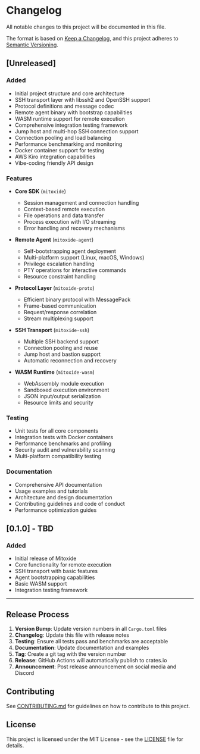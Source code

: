 # Changelog

All notable changes to this project will be documented in this file.

The format is based on [Keep a Changelog](https://keepachangelog.com/en/1.0.0/),
and this project adheres to [Semantic Versioning](https://semver.org/spec/v2.0.0.html).

## [Unreleased]

### Added
- Initial project structure and core architecture
- SSH transport layer with libssh2 and OpenSSH support
- Protocol definitions and message codec
- Remote agent binary with bootstrap capabilities
- WASM runtime support for remote execution
- Comprehensive integration testing framework
- Jump host and multi-hop SSH connection support
- Connection pooling and load balancing
- Performance benchmarking and monitoring
- Docker container support for testing
- AWS Kiro integration capabilities
- Vibe-coding friendly API design

### Features
- **Core SDK** (`mitoxide`)
  - Session management and connection handling
  - Context-based remote execution
  - File operations and data transfer
  - Process execution with I/O streaming
  - Error handling and recovery mechanisms

- **Remote Agent** (`mitoxide-agent`)
  - Self-bootstrapping agent deployment
  - Multi-platform support (Linux, macOS, Windows)
  - Privilege escalation handling
  - PTY operations for interactive commands
  - Resource constraint handling

- **Protocol Layer** (`mitoxide-proto`)
  - Efficient binary protocol with MessagePack
  - Frame-based communication
  - Request/response correlation
  - Stream multiplexing support

- **SSH Transport** (`mitoxide-ssh`)
  - Multiple SSH backend support
  - Connection pooling and reuse
  - Jump host and bastion support
  - Automatic reconnection and recovery

- **WASM Runtime** (`mitoxide-wasm`)
  - WebAssembly module execution
  - Sandboxed execution environment
  - JSON input/output serialization
  - Resource limits and security

### Testing
- Unit tests for all core components
- Integration tests with Docker containers
- Performance benchmarks and profiling
- Security audit and vulnerability scanning
- Multi-platform compatibility testing

### Documentation
- Comprehensive API documentation
- Usage examples and tutorials
- Architecture and design documentation
- Contributing guidelines and code of conduct
- Performance optimization guides

## [0.1.0] - TBD

### Added
- Initial release of Mitoxide
- Core functionality for remote execution
- SSH transport with basic features
- Agent bootstrapping capabilities
- Basic WASM support
- Integration testing framework

---

## Release Process

1. **Version Bump**: Update version numbers in all `Cargo.toml` files
2. **Changelog**: Update this file with release notes
3. **Testing**: Ensure all tests pass and benchmarks are acceptable
4. **Documentation**: Update documentation and examples
5. **Tag**: Create a git tag with the version number
6. **Release**: GitHub Actions will automatically publish to crates.io
7. **Announcement**: Post release announcement on social media and Discord

## Contributing

See [CONTRIBUTING.md](CONTRIBUTING.md) for guidelines on how to contribute to this project.

## License

This project is licensed under the MIT License - see the [LICENSE](LICENSE) file for details.